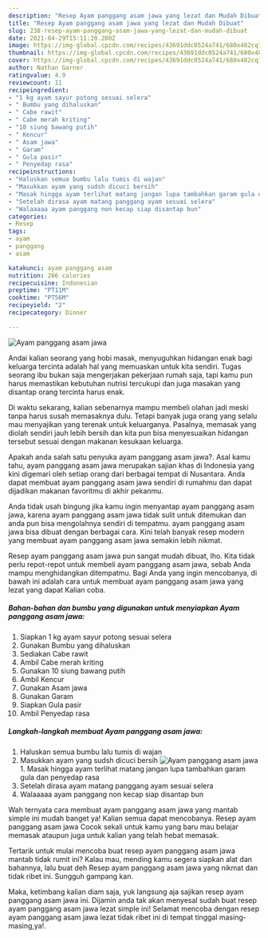 ```yaml
---
description: "Resep Ayam panggang asam jawa yang lezat dan Mudah Dibuat"
title: "Resep Ayam panggang asam jawa yang lezat dan Mudah Dibuat"
slug: 238-resep-ayam-panggang-asam-jawa-yang-lezat-dan-mudah-dibuat
date: 2021-04-29T15:11:20.200Z
image: https://img-global.cpcdn.com/recipes/43691ddc0524a741/680x482cq70/ayam-panggang-asam-jawa-foto-resep-utama.jpg
thumbnail: https://img-global.cpcdn.com/recipes/43691ddc0524a741/680x482cq70/ayam-panggang-asam-jawa-foto-resep-utama.jpg
cover: https://img-global.cpcdn.com/recipes/43691ddc0524a741/680x482cq70/ayam-panggang-asam-jawa-foto-resep-utama.jpg
author: Nathan Garner
ratingvalue: 4.9
reviewcount: 11
recipeingredient:
- "1 kg ayam sayur potong sesuai selera"
- " Bumbu yang dihaluskan"
- " Cabe rawit"
- " Cabe merah kriting"
- "10 siung bawang putih"
- " Kencur"
- " Asam jawa"
- " Garam"
- " Gula pasir"
- " Penyedap rasa"
recipeinstructions:
- "Haluskan semua bumbu lalu tumis di wajan"
- "Masukkan ayam yang sudsh dicuci bersih"
- "Masak hingga ayam terlihat matang jangan lupa tambahkan garam gula dan penyedap rasa"
- "Setelah dirasa ayam matang panggang ayam sesuai selera"
- "Walaaaaa ayam panggang non kecap siap disantap bun"
categories:
- Resep
tags:
- ayam
- panggang
- asam

katakunci: ayam panggang asam 
nutrition: 266 calories
recipecuisine: Indonesian
preptime: "PT11M"
cooktime: "PT56M"
recipeyield: "2"
recipecategory: Dinner

---
```



![Ayam panggang asam jawa](https://img-global.cpcdn.com/recipes/43691ddc0524a741/680x482cq70/ayam-panggang-asam-jawa-foto-resep-utama.jpg)

Andai kalian seorang yang hobi masak, menyuguhkan hidangan enak bagi keluarga tercinta adalah hal yang memuaskan untuk kita sendiri. Tugas seorang ibu bukan saja mengerjakan pekerjaan rumah saja, tapi kamu pun harus memastikan kebutuhan nutrisi tercukupi dan juga masakan yang disantap orang tercinta harus enak.

Di waktu  sekarang, kalian sebenarnya mampu membeli olahan jadi meski tanpa harus susah memasaknya dulu. Tetapi banyak juga orang yang selalu mau menyajikan yang terenak untuk keluarganya. Pasalnya, memasak yang diolah sendiri jauh lebih bersih dan kita pun bisa menyesuaikan hidangan tersebut sesuai dengan makanan kesukaan keluarga. 



Apakah anda salah satu penyuka ayam panggang asam jawa?. Asal kamu tahu, ayam panggang asam jawa merupakan sajian khas di Indonesia yang kini digemari oleh setiap orang dari berbagai tempat di Nusantara. Anda dapat membuat ayam panggang asam jawa sendiri di rumahmu dan dapat dijadikan makanan favoritmu di akhir pekanmu.

Anda tidak usah bingung jika kamu ingin menyantap ayam panggang asam jawa, karena ayam panggang asam jawa tidak sulit untuk ditemukan dan anda pun bisa mengolahnya sendiri di tempatmu. ayam panggang asam jawa bisa dibuat dengan berbagai cara. Kini telah banyak resep modern yang membuat ayam panggang asam jawa semakin lebih nikmat.

Resep ayam panggang asam jawa pun sangat mudah dibuat, lho. Kita tidak perlu repot-repot untuk membeli ayam panggang asam jawa, sebab Anda mampu menghidangkan ditempatmu. Bagi Anda yang ingin mencobanya, di bawah ini adalah cara untuk membuat ayam panggang asam jawa yang lezat yang dapat Kalian coba.

<!--inarticleads1-->

##### Bahan-bahan dan bumbu yang digunakan untuk menyiapkan Ayam panggang asam jawa:

1. Siapkan 1 kg ayam sayur potong sesuai selera
1. Gunakan  Bumbu yang dihaluskan
1. Sediakan  Cabe rawit
1. Ambil  Cabe merah kriting
1. Gunakan 10 siung bawang putih
1. Ambil  Kencur
1. Gunakan  Asam jawa
1. Gunakan  Garam
1. Siapkan  Gula pasir
1. Ambil  Penyedap rasa




<!--inarticleads2-->

##### Langkah-langkah membuat Ayam panggang asam jawa:

1. Haluskan semua bumbu lalu tumis di wajan
1. Masukkan ayam yang sudsh dicuci bersih
<img src="https://img-global.cpcdn.com/steps/1b1608b99f800801/160x128cq70/ayam-panggang-asam-jawa-langkah-memasak-2-foto.jpg" alt="Ayam panggang asam jawa">1. Masak hingga ayam terlihat matang jangan lupa tambahkan garam gula dan penyedap rasa
1. Setelah dirasa ayam matang panggang ayam sesuai selera
1. Walaaaaa ayam panggang non kecap siap disantap bun




Wah ternyata cara membuat ayam panggang asam jawa yang mantab simple ini mudah banget ya! Kalian semua dapat mencobanya. Resep ayam panggang asam jawa Cocok sekali untuk kamu yang baru mau belajar memasak ataupun juga untuk kalian yang telah hebat memasak.

Tertarik untuk mulai mencoba buat resep ayam panggang asam jawa mantab tidak rumit ini? Kalau mau, mending kamu segera siapkan alat dan bahannya, lalu buat deh Resep ayam panggang asam jawa yang nikmat dan tidak ribet ini. Sungguh gampang kan. 

Maka, ketimbang kalian diam saja, yuk langsung aja sajikan resep ayam panggang asam jawa ini. Dijamin anda tak akan menyesal sudah buat resep ayam panggang asam jawa lezat simple ini! Selamat mencoba dengan resep ayam panggang asam jawa lezat tidak ribet ini di tempat tinggal masing-masing,ya!.

